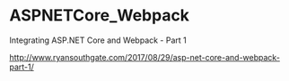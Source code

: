 # ASPNETCore_Webpack
Integrating ASP.NET Core and Webpack - Part 1

http://www.ryansouthgate.com/2017/08/29/asp-net-core-and-webpack-part-1/
